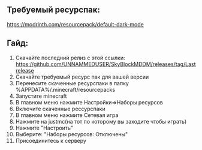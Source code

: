 ## Требуемый ресурспак:
https://modrinth.com/resourcepack/default-dark-mode

## Гайд:
 1. Скачайте последний релиз с этой ссылки: https://github.com/UNNAMMEDUSER/SkyBlockMDDM/releases/tag/Lastrelease
 2. Скачайте требуемый ресурс пак для вашей версии
 3. Перенесите скаченные ресурспаки в папку %APPDATA%/.minecraft/resourcepacks
 4. Запустите minecraft
 5. В главном меню нажмите Настройки=>Наборы ресурсов
 6. Включите скаченные рессурспаки
 7. В главном меню нажмите Сетевая игра
 8. Нажмите на justmc(на тот по которому вы заходите чтобы играть)
 9. Нажмите "Настроить"
 10. Выберите: "Наборы ресурсов: Отключены"
 11. Присоединитесь к серверу

